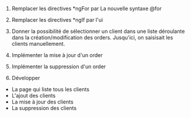 1. Remplacer les directives \*ngFor par La nouvelle syntaxe @for
2. Remplacer les directives \*ngIf par l'ui
3. Donner la possibilité de sélectionner un client dans une liste déroulante dans la création/modification des orders. Jusqu'ici, on saisisait les clients manuellement.

4. Implémenter la mise à jour d'un order
5. Implémenter la suppression d'un order
6. Développer

- La page qui liste tous les clients
- L'ajout des clients
- La mise à jour des clients
- La suppression des clients
